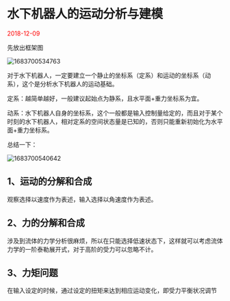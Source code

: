 # 水下机器人的运动分析与建模

<div style='color:red'>2018-12-09 </div>

先放出框架图

![1683700534763](/image/underwaterRobots01/1683700534763.png)

对于水下机器人，一定要建立一个静止的坐标系（定系）和运动的坐标系（动系），这个是分析水下机器人的运动基础。

定系：越简单越好，一般建议起始点为静系，且水平面+重力坐标系为宜。

动系：水下机器人自身的坐标系，这个一般都是输入控制量给定的，而且对于某个时刻的水下机器人，相对定系的空间状态量是已知的，否则只能重新初始化为水平面+重力坐标系。

总结一下：

![1683700540642](/image/underwaterRobots01/1683700540642.png)

## 1、运动的分解和合成

观察选择以速度作为表述，输入选择以角速度作为表述。

## 2、力的分解和合成

涉及到流体的力学分析很麻烦，所以在只能选择低速状态下，这样就可以考虑流体力学的一阶泰勒展开式，对于高阶的受力可以忽略不计。

## 3、力矩问题

在输入设定的时候，通过设定的扭矩来达到相应运动变化，即受力平衡状况调节
